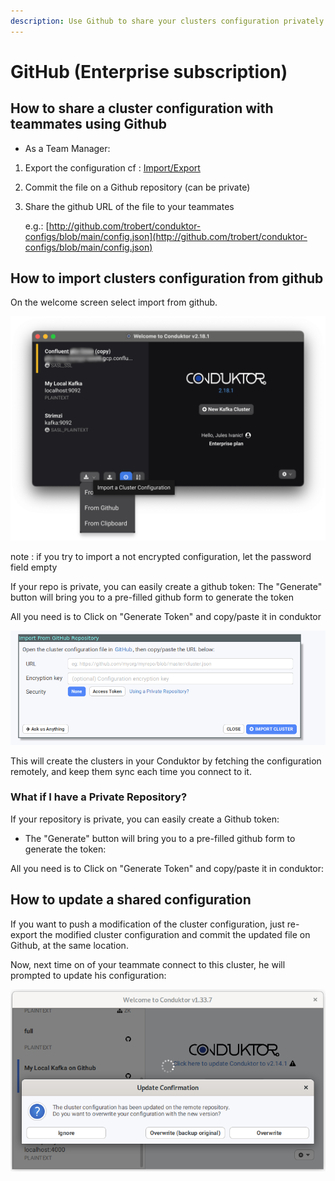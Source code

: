 ```yaml
---
description: Use Github to share your clusters configuration privately among your team.
---
```


# GitHub \(Enterprise subscription\)

## How to share a cluster configuration with teammates using Github

* As a Team Manager:

1. Export the configuration cf : [Import/Export](./import-export.md)
2. Commit the file on a Github repository \(can be private\)
3. Share the github URL of the file to your teammates

   e.g.: [http://github.com/trobert/conduktor-configs/blob/main/config.json](http://github.com/trobert/conduktor-configs/blob/main/config.json)

## How to import clusters configuration from github

On the welcome screen select import from github.

![](../../.gitbook/assets/config/import-export/blur-import.png)

note : if you try to import a not encrypted configuration, let the password field empty

If your repo is private, you can easily create a github token: The "Generate" button will bring you to a pre-filled github form to generate the token

All you need is to Click on "Generate Token" and copy/paste it in conduktor

![](../../.gitbook/assets/config/import-export/github-mutli-import.png)

This will create the clusters in your Conduktor by fetching the configuration remotely, and keep them sync each time you connect to it.

### What if I have a Private Repository?

If your repository is private, you can easily create a Github token: 
* The "Generate" button will bring you to a pre-filled github form to generate the token:

All you need is to Click on "Generate Token" and copy/paste it in conduktor:

## How to update a shared configuration

If you want to push a modification of the cluster configuration, just re-export the modified cluster configuration and commit the updated file on Github, at the same location.

Now, next time on of your teammate connect to this cluster, he will prompted to update his configuration:

![](../../.gitbook/assets/image%20%2844%29.png)





